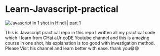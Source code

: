 # Learn-Javascript-practical

[![Javascript in 1 shot in Hindi | part 1](https://img.youtube.com/vi/sscX432bMZo/0.jpg)](https://www.youtube.com/watch?v=sscX432bMZo)

This is Javascript practical repo in this repo I written all my practical code which I learn from CHai aUr coDE Youtube channel and this is amazing course in one shot, 
his explanation is too good with investigation method.
Please Visit his channel and learn better with ease. thank you😁😄
